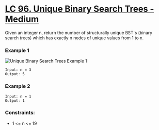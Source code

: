 # [LC 96. Unique Binary Search Trees - Medium](https://leetcode.com/problems/unique-binary-search-trees/description/)

Given an integer n, return the number of structurally unique BST's (binary search trees) which has exactly n nodes of unique values from 1 to n. 

### Example 1

![Unique Binary Search Trees Example 1](https://assets.leetcode.com/uploads/2021/01/18/uniquebstn3.jpg)  


```
Input: n = 3
Output: 5
```

### Example 2

```
Input: n = 1
Output: 1
```


### Constraints:

- 1 <= n <= 19